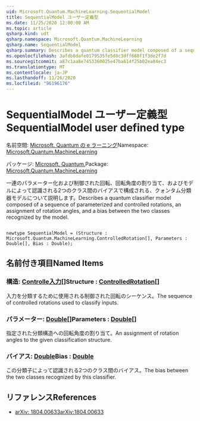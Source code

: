 ```yaml
---
uid: Microsoft.Quantum.MachineLearning.SequentialModel
title: SequentialModel ユーザー定義型
ms.date: 11/25/2020 12:00:00 AM
ms.topic: article
qsharp.kind: udt
qsharp.namespace: Microsoft.Quantum.MachineLearning
qsharp.name: SequentialModel
qsharp.summary: Describes a quantum classifier model composed of a sequence of parameterized and controlled rotations, an assignment of rotation angles, and a bias between the two classes recognized by the model.
ms.openlocfilehash: 3afdb8dafe0179535fe5d8c3dff668f1f3de2f7d
ms.sourcegitcommit: a87c1aa8e7453360025e47ba614f25b02ea84ec3
ms.translationtype: MT
ms.contentlocale: ja-JP
ms.lasthandoff: 11/26/2020
ms.locfileid: "96196176"
---
```

# <a name="sequentialmodel-user-defined-type"></a><span data-ttu-id="1a8ff-102">SequentialModel ユーザー定義型</span><span class="sxs-lookup"><span data-stu-id="1a8ff-102">SequentialModel user defined type</span></span>

<span data-ttu-id="1a8ff-103">名前空間: [Microsoft. Quantum の e ラーニング](xref:Microsoft.Quantum.MachineLearning)</span><span class="sxs-lookup"><span data-stu-id="1a8ff-103">Namespace: [Microsoft.Quantum.MachineLearning](xref:Microsoft.Quantum.MachineLearning)</span></span>

<span data-ttu-id="1a8ff-104">パッケージ: [Microsoft. Quantum.](https://nuget.org/packages/Microsoft.Quantum.MachineLearning)</span><span class="sxs-lookup"><span data-stu-id="1a8ff-104">Package: [Microsoft.Quantum.MachineLearning](https://nuget.org/packages/Microsoft.Quantum.MachineLearning)</span></span>


<span data-ttu-id="1a8ff-105">一連のパラメーター化および制御された回転、回転角度の割り当て、およびモデルによって認識される2つのクラス間のバイアスで構成される、クォンタム分類器モデルについて説明します。</span><span class="sxs-lookup"><span data-stu-id="1a8ff-105">Describes a quantum classifier model composed of a sequence of parameterized and controlled rotations, an assignment of rotation angles, and a bias between the two classes recognized by the model.</span></span>

```qsharp

newtype SequentialModel = (Structure : Microsoft.Quantum.MachineLearning.ControlledRotation[], Parameters : Double[], Bias : Double);
```



## <a name="named-items"></a><span data-ttu-id="1a8ff-106">名前付き項目</span><span class="sxs-lookup"><span data-stu-id="1a8ff-106">Named Items</span></span>

### <a name="structure--controlledrotation"></a><span data-ttu-id="1a8ff-107">構造: [Controlle入力](xref:Microsoft.Quantum.MachineLearning.ControlledRotation)[]</span><span class="sxs-lookup"><span data-stu-id="1a8ff-107">Structure : [ControlledRotation](xref:Microsoft.Quantum.MachineLearning.ControlledRotation)[]</span></span>

<span data-ttu-id="1a8ff-108">入力を分類するために使用される制御された回転のシーケンス。</span><span class="sxs-lookup"><span data-stu-id="1a8ff-108">The sequence of controlled rotations used to classify inputs.</span></span>
### <a name="parameters--double"></a><span data-ttu-id="1a8ff-109">パラメーター: [Double](xref:microsoft.quantum.lang-ref.double)[]</span><span class="sxs-lookup"><span data-stu-id="1a8ff-109">Parameters : [Double](xref:microsoft.quantum.lang-ref.double)[]</span></span>

<span data-ttu-id="1a8ff-110">指定された分類構造への回転角度の割り当て。</span><span class="sxs-lookup"><span data-stu-id="1a8ff-110">An assignment of rotation angles to the given classification structure.</span></span>
### <a name="bias--double"></a><span data-ttu-id="1a8ff-111">バイアス: [Double](xref:microsoft.quantum.lang-ref.double)</span><span class="sxs-lookup"><span data-stu-id="1a8ff-111">Bias : [Double](xref:microsoft.quantum.lang-ref.double)</span></span>

<span data-ttu-id="1a8ff-112">この分類子によって認識される2つのクラス間のバイアス。</span><span class="sxs-lookup"><span data-stu-id="1a8ff-112">The bias between the two classes recognized by this classifier.</span></span>

## <a name="references"></a><span data-ttu-id="1a8ff-113">リファレンス</span><span class="sxs-lookup"><span data-stu-id="1a8ff-113">References</span></span>

- [<span data-ttu-id="1a8ff-114">arXiv: 1804.00633</span><span class="sxs-lookup"><span data-stu-id="1a8ff-114">arXiv:1804.00633</span></span>](https://arxiv.org/abs/1804.00633)